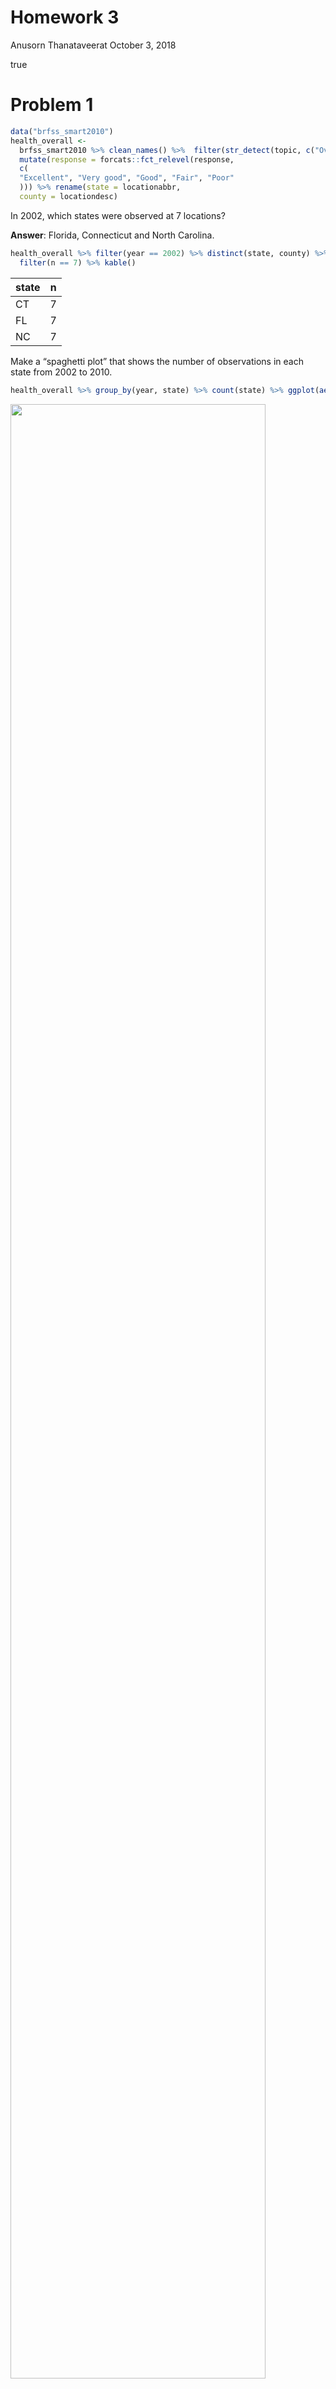 Homework 3
================
Anusorn Thanataveerat
October 3, 2018

true

Problem 1
=========

``` r
data("brfss_smart2010")
health_overall <-
  brfss_smart2010 %>% clean_names() %>%  filter(str_detect(topic, c("Overall Health"))) %>%
  mutate(response = forcats::fct_relevel(response,
  c(
  "Excellent", "Very good", "Good", "Fair", "Poor"
  ))) %>% rename(state = locationabbr,
  county = locationdesc)
```

In 2002, which states were observed at 7 locations?

**Answer**: Florida, Connecticut and North Carolina.

``` r
health_overall %>% filter(year == 2002) %>% distinct(state, county) %>% count(state) %>% 
  filter(n == 7) %>% kable()
```

| state |    n|
|:------|----:|
| CT    |    7|
| FL    |    7|
| NC    |    7|

Make a “spaghetti plot” that shows the number of observations in each state from 2002 to 2010.

``` r
health_overall %>% group_by(year, state) %>% count(state) %>% ggplot(aes(x = year, y = n, group = state)) + geom_line(aes(color = state)) + theme(legend.position = "none") + ylab('Count') + xlab('Year')
```

<img src="p8105_hw3_at2710_files/figure-markdown_github/spaghetti_plot-1.png" width="90%" />

**Answer**: There are a lot of observations from Florida in 2007 and 2010.

``` r
health_overall %>% group_by(year, state) %>% count(state) %>% ungroup() %>%  top_n(2)
```

    ## Selecting by n

    ## # A tibble: 2 x 3
    ##    year state     n
    ##   <int> <chr> <int>
    ## 1  2007 FL      220
    ## 2  2010 FL      205

Make a table showing, for the years 2002, 2006, and 2010, the mean and standard deviation of the proportion of “Excellent” responses across locations in NY State.

``` r
health_overall %>% filter(year %in% c(2002, 2006, 2010) &
                            state == 'NY' &
                            response == 'Excellent') %>% group_by(year) %>% summarize(mean_excellent = mean(data_value),
                            sd_excellent = sd(data_value)) %>% kable(digits = 1)
```

|  year|  mean\_excellent|  sd\_excellent|
|-----:|----------------:|--------------:|
|  2002|             24.0|            4.5|
|  2006|             22.5|            4.0|
|  2010|             22.7|            3.6|

**Answer**: The average proportion of respondents in New York claiming they are in excellent health is in a decline from year 2002 to 2010.

For each year and state, compute the average proportion in each response category (taking the average across locations in a state).

``` r
# health_overall %>% group_by(year, state, response) %>% summarise(mean_proportion = mean(data_value, na.rm = TRUE)) %>% kable(digits = 2)

health_overall %>% group_by(year, state, response) %>% summarise(mean_proportion = mean(data_value, na.rm = TRUE)) %>% spread(key = response, value = mean_proportion) %>% kable(digits = 2)
```

|  year| state |  Excellent|  Very good|   Good|   Fair|  Poor|
|-----:|:------|----------:|----------:|------:|------:|-----:|
|  2002| AK    |      27.90|      33.70|  23.80|   8.60|  5.90|
|  2002| AL    |      18.50|      30.90|  32.70|  12.10|  5.90|
|  2002| AR    |      24.10|      29.30|  29.90|  12.50|  4.20|
|  2002| AZ    |      24.10|      33.35|  29.40|   8.90|  4.25|
|  2002| CA    |      22.70|      29.80|  28.70|  14.30|  4.50|
|  2002| CO    |      23.07|      32.52|  30.30|  11.22|  2.92|
|  2002| CT    |      29.06|      33.81|  24.97|   8.73|  3.43|
|  2002| DC    |      29.30|      31.80|  28.10|   8.30|  2.40|
|  2002| DE    |      20.90|      34.20|  29.83|  11.07|  4.00|
|  2002| FL    |      25.74|      31.06|  28.94|   9.67|  4.53|
|  2002| GA    |      26.93|      37.30|  26.40|   6.37|  3.00|
|  2002| HI    |      19.57|      36.80|  32.02|   9.00|  2.62|
|  2002| IA    |      28.50|      34.40|  26.80|   7.80|  2.50|
|  2002| ID    |      25.15|      34.00|  28.60|   9.00|  3.25|
|  2002| IL    |      23.20|      36.37|  27.53|  10.03|  2.80|
|  2002| IN    |      19.75|      30.00|  33.40|  12.45|  4.35|
|  2002| KS    |      23.10|      39.07|  27.60|   7.80|  2.43|
|  2002| KY    |      19.80|      30.50|  35.80|   8.50|  5.50|
|  2002| LA    |      24.20|      30.83|  30.23|  10.17|  4.57|
|  2002| MA    |      26.61|      33.44|  25.82|  10.34|  3.80|
|  2002| MD    |      26.40|      35.73|  26.73|   8.65|  2.50|
|  2002| ME    |      23.80|      40.20|  25.05|   9.10|  1.85|
|  2002| MI    |      19.93|      36.42|  30.65|   9.25|  3.73|
|  2002| MN    |      24.15|      42.58|  23.95|   7.00|  2.40|
|  2002| MO    |      22.55|      32.80|  29.15|  11.60|  3.90|
|  2002| MS    |      20.00|      28.80|  32.40|  12.30|  6.70|
|  2002| NC    |      23.56|      34.30|  26.74|  11.11|  4.29|
|  2002| ND    |      20.40|      42.10|  27.60|   6.60|  3.30|
|  2002| NE    |      27.17|      36.50|  26.50|   7.57|  2.27|
|  2002| NH    |      27.36|      37.22|  23.66|   8.98|  2.76|
|  2002| NJ    |      24.82|      31.27|  30.25|  10.53|  3.12|
|  2002| NM    |      23.40|      34.20|  27.60|  11.20|  3.60|
|  2002| NV    |      19.85|      32.40|  31.65|  12.55|  3.50|
|  2002| NY    |      24.04|      30.64|  29.58|  11.62|  4.08|
|  2002| OH    |      19.23|      34.38|  31.02|  11.55|  3.83|
|  2002| OK    |      22.43|      35.00|  28.27|   9.77|  4.57|
|  2002| OR    |      21.30|      36.00|  29.57|  10.57|  2.60|
|  2002| PA    |      22.45|      34.54|  29.58|  10.04|  3.41|
|  2002| RI    |      25.15|      34.58|  28.00|   9.50|  2.77|
|  2002| SC    |      19.60|      27.70|  32.53|  14.63|  5.50|
|  2002| SD    |      23.45|      35.90|  29.25|   8.30|  3.10|
|  2002| TN    |      20.55|      29.80|  33.70|  11.30|  4.75|
|  2002| TX    |      19.25|      26.15|  34.15|  16.30|  4.15|
|  2002| UT    |      29.46|      33.22|  28.04|   6.78|  2.50|
|  2002| VT    |      27.87|      35.77|  25.93|   7.87|  2.60|
|  2002| WA    |      21.73|      35.92|  30.85|   8.90|  2.57|
|  2002| WI    |      21.10|      30.10|  32.70|  12.90|  3.30|
|  2002| WV    |      16.50|      32.40|  33.40|   9.50|  8.30|
|  2002| WY    |      25.50|      35.90|  25.80|   8.70|  4.00|
|  2003| AK    |      24.85|      34.85|  30.60|   6.75|  2.95|
|  2003| AL    |      19.50|      33.40|  30.60|  12.80|  3.70|
|  2003| AR    |      24.30|      32.40|  30.40|  10.10|  2.70|
|  2003| AZ    |      26.30|      33.15|  26.85|  10.55|  3.05|
|  2003| CA    |      22.00|      31.00|  29.30|  12.90|  4.80|
|  2003| CO    |      23.32|      35.45|  25.95|  12.12|  3.15|
|  2003| CT    |      29.18|      34.72|  24.38|   9.32|  2.46|
|  2003| DC    |      27.30|      35.50|  24.70|   9.00|  3.40|
|  2003| DE    |      21.53|      34.67|  28.83|  11.37|  3.63|
|  2003| GA    |      22.03|      35.43|  28.37|   9.40|  4.80|
|  2003| HI    |      23.50|      31.93|  32.40|  10.13|  2.00|
|  2003| IA    |      21.50|      39.70|  30.10|   5.40|  3.40|
|  2003| ID    |      25.90|      37.90|  24.45|   8.80|  3.00|
|  2003| IL    |      23.47|      32.63|  31.27|   9.80|  2.83|
|  2003| IN    |      18.50|      30.65|  32.75|  14.00|  4.10|
|  2003| KS    |      23.33|      39.60|  26.23|   7.83|  2.93|
|  2003| KY    |      23.50|      27.90|  32.60|  11.60|  4.50|
|  2003| LA    |      22.68|      32.30|  29.70|  11.68|  3.68|
|  2003| MA    |      25.34|      33.66|  28.21|   9.60|  3.21|
|  2003| MD    |      24.65|      34.43|  29.00|   8.68|  3.27|
|  2003| ME    |      24.45|      39.50|  26.25|   7.75|  2.10|
|  2003| MI    |      19.40|      34.95|  31.95|   9.55|  4.15|
|  2003| MN    |      24.17|      41.80|  23.30|   9.03|  1.73|
|  2003| MO    |      19.05|      35.95|  31.45|   9.75|  3.85|
|  2003| MS    |      23.40|      32.20|  28.80|  10.90|  4.60|
|  2003| NC    |      25.24|      32.58|  26.66|  12.10|  3.46|
|  2003| ND    |      24.80|      42.70|  24.10|   4.90|  3.40|
|  2003| NE    |      26.13|      38.53|  25.07|   7.57|  2.70|
|  2003| NH    |      28.08|      37.18|  24.08|   7.60|  3.06|
|  2003| NJ    |      23.64|      33.86|  28.12|  10.64|  3.76|
|  2003| NM    |      21.17|      29.20|  33.93|  11.27|  4.43|
|  2003| NV    |      22.75|      31.65|  30.30|  12.50|  2.85|
|  2003| NY    |      21.92|      32.33|  29.52|  12.63|  3.60|
|  2003| OH    |      20.82|      34.00|  29.80|  11.38|  4.03|
|  2003| OK    |      23.60|      31.53|  31.07|  10.33|  3.50|
|  2003| OR    |      24.20|      34.70|  28.00|   9.43|  3.67|
|  2003| PA    |      20.30|      34.50|  28.90|  13.05|  3.25|
|  2003| RI    |      26.65|      35.35|  25.80|   8.65|  3.60|
|  2003| SC    |      27.10|      33.10|  28.58|   7.52|  3.72|
|  2003| SD    |      22.65|      39.80|  26.80|   8.05|  2.70|
|  2003| TN    |      23.80|      33.10|  31.70|   6.70|  4.70|
|  2003| TX    |      20.45|      26.00|  33.85|  14.45|  5.30|
|  2003| UT    |      28.10|      35.70|  26.15|   7.90|  2.17|
|  2003| VT    |      25.97|      37.70|  26.33|   7.57|  2.43|
|  2003| WA    |      20.43|      35.11|  30.13|  10.48|  3.88|
|  2003| WI    |      22.40|      35.20|  26.70|  12.50|  3.20|
|  2003| WV    |      18.20|      35.40|  28.00|  12.00|  6.40|
|  2003| WY    |      22.20|      37.45|  29.40|   7.85|  3.15|
|  2004| AK    |      23.05|      36.80|  29.60|   7.00|  3.25|
|  2004| AL    |      20.00|      30.10|  33.00|  11.20|  5.30|
|  2004| AR    |      21.00|      34.50|  31.20|   9.70|  3.20|
|  2004| AZ    |      22.32|      31.45|  30.00|  11.20|  4.62|
|  2004| CA    |      18.10|      34.00|  29.00|  15.00|  3.50|
|  2004| CO    |      23.37|      34.38|  30.68|   8.62|  2.55|
|  2004| CT    |      26.27|      35.60|  27.27|   7.93|  2.52|
|  2004| DC    |      28.80|      34.00|  25.80|   7.50|  3.30|
|  2004| DE    |      19.43|      36.37|  30.20|  10.07|  3.60|
|  2004| FL    |      21.72|      30.74|  30.84|  11.66|  4.64|
|  2004| IA    |      22.00|      39.10|  27.00|   9.70|  1.80|
|  2004| ID    |      21.20|      36.53|  27.37|   9.63|  4.97|
|  2004| IL    |      24.40|      34.85|  27.25|   9.80|  3.50|
|  2004| IN    |      18.85|      29.50|  32.15|  14.80|  4.30|
|  2004| KS    |      19.52|      38.80|  28.18|   9.47|  3.70|
|  2004| KY    |      21.00|      35.10|  27.50|  12.20|  4.00|
|  2004| LA    |      20.66|      31.64|  29.49|  12.57|  5.27|
|  2004| MA    |      25.59|      35.56|  25.94|   9.36|  3.14|
|  2004| MD    |      25.13|      34.95|  27.83|   8.35|  3.43|
|  2004| ME    |      23.75|      36.90|  25.75|   9.40|  3.80|
|  2004| MI    |      20.07|      31.00|  34.00|  10.87|  3.70|
|  2004| MN    |      23.52|      37.35|  29.57|   7.15|  2.02|
|  2004| MO    |      20.57|      34.13|  29.87|   9.90|  5.07|
|  2004| MS    |      20.30|      32.00|  29.30|  13.00|  5.00|
|  2004| MT    |      20.10|      34.70|  33.00|   7.50|  4.50|
|  2004| NC    |      22.77|      32.12|  28.93|  11.47|  4.37|
|  2004| ND    |      23.80|      38.50|  31.00|   4.00|  2.20|
|  2004| NE    |      22.77|      37.25|  28.00|   8.30|  3.30|
|  2004| NH    |      27.38|      36.18|  25.56|   7.34|  3.18|
|  2004| NJ    |      22.95|      32.31|  29.59|  11.34|  3.32|
|  2004| NM    |      21.48|      30.70|  31.13|  11.63|  4.65|
|  2004| NV    |      20.90|      32.20|  28.90|  14.05|  3.60|
|  2004| NY    |      21.24|      28.70|  31.86|  13.30|  4.54|
|  2004| OH    |      21.05|      35.58|  29.10|  10.36|  3.51|
|  2004| OK    |      20.97|      35.13|  29.10|  10.03|  4.33|
|  2004| OR    |      22.10|      33.83|  31.57|   8.90|  3.30|
|  2004| PA    |      20.93|      33.67|  29.60|  12.00|  3.43|
|  2004| RI    |      24.02|      34.17|  27.73|  10.22|  3.42|
|  2004| SC    |      21.45|      34.02|  30.42|   9.88|  3.75|
|  2004| SD    |      24.85|      38.60|  25.30|   8.50|  2.45|
|  2004| TN    |      19.02|      31.12|  31.38|  11.25|  6.88|
|  2004| TX    |      19.03|      27.85|  32.23|  16.30|  4.15|
|  2004| UT    |      25.50|      35.60|  27.15|   8.83|  2.48|
|  2004| VT    |      23.75|      37.23|  26.30|   9.50|  2.83|
|  2004| WA    |      21.07|      34.45|  31.05|   9.68|  3.34|
|  2004| WI    |      18.70|      33.60|  33.00|  11.10|  3.20|
|  2004| WV    |      18.20|      32.50|  30.00|  15.00|  4.00|
|  2004| WY    |      22.15|      38.60|  27.05|   8.40|  3.40|
|  2005| AK    |      23.85|      33.90|  30.50|   7.35|  4.45|
|  2005| AL    |      16.20|      32.80|  34.30|  11.60|  5.00|
|  2005| AR    |      23.07|      32.70|  28.77|  11.60|  3.87|
|  2005| AZ    |      22.75|      28.25|  32.23|  12.45|  4.40|
|  2005| CA    |      23.50|      29.97|  30.17|  12.72|  3.63|
|  2005| CO    |      25.30|      35.63|  26.42|   9.62|  3.02|
|  2005| CT    |      24.20|      35.93|  27.53|   9.37|  2.97|
|  2005| DC    |      26.40|      34.60|  26.60|   9.10|  3.40|
|  2005| DE    |      20.27|      35.40|  30.20|  10.70|  3.43|
|  2005| FL    |      25.27|      29.90|  28.57|  11.32|  4.95|
|  2005| HI    |      20.90|      31.68|  32.98|  11.35|  3.10|
|  2005| IA    |      21.90|      39.10|  28.40|   8.80|  1.80|
|  2005| ID    |      20.56|      35.08|  30.24|  10.28|  3.84|
|  2005| IL    |      20.17|      35.53|  31.43|  10.30|  2.60|
|  2005| IN    |      20.05|      31.95|  30.05|  13.20|  4.70|
|  2005| KS    |      22.00|      33.80|  30.90|   9.43|  3.88|
|  2005| KY    |      20.00|      32.10|  30.60|  12.10|  5.20|
|  2005| LA    |      16.80|      33.70|  30.20|  15.00|  4.30|
|  2005| MA    |      24.48|      33.20|  28.59|  10.49|  3.31|
|  2005| MD    |      23.39|      36.51|  28.56|   8.30|  3.25|
|  2005| ME    |      24.00|      38.40|  23.70|  10.15|  3.75|
|  2005| MI    |      19.62|      36.07|  30.77|  10.38|  3.17|
|  2005| MN    |      22.45|      41.45|  25.60|   7.95|  2.50|
|  2005| MO    |      17.47|      32.47|  33.43|  13.00|  3.70|
|  2005| MS    |      17.50|      29.70|  33.40|  12.90|  6.50|
|  2005| MT    |      19.10|      35.90|  32.00|   8.50|  4.40|
|  2005| NC    |      20.71|      34.04|  28.91|  11.90|  4.41|
|  2005| ND    |      24.75|      39.30|  28.10|   6.15|  1.75|
|  2005| NE    |      22.17|      37.80|  28.48|   9.07|  2.52|
|  2005| NH    |      24.75|      38.22|  26.45|   7.55|  3.03|
|  2005| NJ    |      21.85|      33.75|  29.04|  11.61|  3.75|
|  2005| NM    |      21.52|      30.55|  32.73|  11.40|  3.80|
|  2005| NV    |      18.70|      33.70|  31.55|  12.65|  3.40|
|  2005| NY    |      21.69|      32.19|  29.69|  12.56|  3.88|
|  2005| OH    |      22.40|      36.17|  27.93|  10.37|  3.13|
|  2005| OK    |      18.34|      31.31|  32.29|  11.69|  6.38|
|  2005| OR    |      19.20|      34.13|  31.23|  11.24|  4.16|
|  2005| PA    |      21.01|      33.76|  31.15|   9.94|  4.11|
|  2005| RI    |      22.58|      37.38|  28.52|   8.55|  2.95|
|  2005| SC    |      21.65|      34.76|  29.16|   9.44|  4.99|
|  2005| SD    |      23.20|      37.90|  28.60|   7.65|  2.65|
|  2005| TN    |      21.65|      33.75|  29.70|  10.75|  4.20|
|  2005| TX    |      21.38|      28.57|  30.15|  15.17|  4.80|
|  2005| UT    |      22.60|      36.96|  27.90|   9.54|  2.94|
|  2005| VT    |      23.93|      38.12|  26.68|   8.78|  2.48|
|  2005| WA    |      19.76|      34.91|  30.49|  10.97|  3.88|
|  2005| WI    |      19.80|      33.90|  31.00|  12.00|  3.30|
|  2005| WV    |      11.50|      30.60|  35.90|  13.00|  9.00|
|  2005| WY    |      20.65|      36.45|  29.55|   9.85|  3.55|
|  2006| AL    |      23.20|      29.50|  29.50|  13.30|  4.40|
|  2006| AR    |      19.60|      34.97|  30.53|  11.47|  3.43|
|  2006| AZ    |      20.93|      30.12|  30.70|  13.43|  3.70|
|  2006| CA    |      21.20|      31.10|  29.74|  13.94|  4.06|
|  2006| CO    |      23.10|      37.82|  28.37|   8.10|  2.57|
|  2006| CT    |      25.87|      35.93|  27.28|   8.63|  2.30|
|  2006| DC    |      27.90|      33.60|  25.50|   9.30|  3.70|
|  2006| DE    |      20.43|      36.17|  30.63|   9.47|  3.33|
|  2006| FL    |      25.50|      29.37|  29.23|  11.86|  4.06|
|  2006| GA    |      25.30|      34.00|  30.40|   7.28|  3.00|
|  2006| HI    |      19.55|      29.30|  35.83|  11.55|  3.77|
|  2006| IA    |      22.80|      38.40|  27.80|   8.00|  3.00|
|  2006| ID    |      20.33|      34.20|  31.13|   9.97|  4.33|
|  2006| IL    |      22.23|      33.63|  29.70|  12.23|  2.23|
|  2006| IN    |      18.85|      30.35|  34.40|  12.35|  4.05|
|  2006| KS    |      19.18|      35.20|  30.90|  11.55|  3.20|
|  2006| KY    |      17.30|      33.80|  29.20|  13.30|  6.40|
|  2006| LA    |      23.24|      31.54|  29.16|  11.10|  4.92|
|  2006| MA    |      24.11|      36.02|  26.65|   9.68|  3.50|
|  2006| MD    |      24.67|      36.82|  26.66|   8.45|  3.37|
|  2006| ME    |      26.55|      35.55|  26.55|   8.80|  2.55|
|  2006| MI    |      18.63|      37.20|  29.63|  10.63|  3.87|
|  2006| MN    |      23.83|      39.50|  26.37|   8.00|  2.30|
|  2006| MO    |      17.60|      37.60|  29.70|  10.80|  4.30|
|  2006| MS    |      21.57|      33.83|  29.77|  10.70|  4.13|
|  2006| MT    |      22.15|      38.50|  26.27|   9.00|  4.08|
|  2006| NC    |      21.82|      32.66|  29.39|  11.47|  4.68|
|  2006| ND    |      24.10|      38.45|  27.40|   8.05|  2.00|
|  2006| NE    |      21.43|      35.80|  29.38|   9.55|  3.85|
|  2006| NH    |      27.40|      37.38|  24.47|   7.42|  3.33|
|  2006| NJ    |      22.70|      33.23|  28.85|  11.40|  3.82|
|  2006| NM    |      23.10|      28.38|  31.74|  11.58|  5.22|
|  2006| NV    |      20.10|      31.10|  31.20|  13.75|  3.85|
|  2006| NY    |      22.53|      31.28|  30.20|  13.07|  2.93|
|  2006| OH    |      21.24|      32.58|  31.02|  11.44|  3.07|
|  2006| OK    |      19.77|      33.17|  29.83|  11.83|  5.43|
|  2006| OR    |      23.85|      35.88|  27.27|   9.75|  3.27|
|  2006| PA    |      18.68|      33.75|  31.17|  11.53|  3.97|
|  2006| RI    |      23.65|      36.73|  27.55|   9.15|  2.88|
|  2006| SC    |      21.24|      35.19|  29.31|  10.09|  4.15|
|  2006| SD    |      20.80|      39.35|  29.55|   7.25|  3.05|
|  2006| TN    |      24.20|      28.20|  30.05|  11.75|  5.80|
|  2006| TX    |      23.70|      29.36|  30.14|  13.14|  3.69|
|  2006| UT    |      25.97|      35.13|  25.65|   9.85|  3.42|
|  2006| VT    |      23.82|      37.82|  27.48|   7.88|  2.98|
|  2006| WA    |      19.21|      33.56|  32.01|  11.79|  3.45|
|  2006| WI    |      18.90|      34.90|  32.60|  10.00|  3.70|
|  2006| WV    |      15.80|      36.60|  26.00|  13.00|  8.60|
|  2006| WY    |      20.10|      37.45|  29.20|   9.80|  3.45|
|  2007| AK    |      23.50|      38.10|  25.70|   7.20|  5.50|
|  2007| AL    |      18.65|      29.35|  29.40|  13.80|  6.65|
|  2007| AR    |      18.83|      35.50|  30.67|  11.03|  3.97|
|  2007| AZ    |      19.08|      29.23|  33.15|  13.02|  4.70|
|  2007| CA    |      24.46|      28.72|  30.56|  12.66|  3.56|
|  2007| CO    |      25.27|      36.88|  26.10|   9.36|  2.40|
|  2007| CT    |      25.13|      38.27|  24.87|   8.95|  2.75|
|  2007| DC    |      26.60|      34.10|  26.20|   9.50|  3.60|
|  2007| DE    |      19.07|      35.50|  31.50|  10.63|  3.33|
|  2007| FL    |      21.39|      30.77|  30.45|  12.07|  5.15|
|  2007| GA    |      24.88|      36.56|  27.94|   7.50|  3.14|
|  2007| HI    |      20.07|      30.57|  33.98|  12.15|  3.23|
|  2007| IA    |      18.00|      38.40|  31.60|   9.70|  2.30|
|  2007| ID    |      21.48|      32.67|  31.02|  11.85|  3.00|
|  2007| IL    |      21.60|      32.97|  31.30|  10.73|  3.37|
|  2007| IN    |      13.30|      36.05|  32.40|  13.35|  4.85|
|  2007| KS    |      19.35|      37.15|  31.02|   9.93|  2.55|
|  2007| KY    |      16.10|      34.30|  31.30|  12.90|  5.30|
|  2007| LA    |      19.60|      33.02|  31.14|  11.40|  4.82|
|  2007| MA    |      26.16|      35.65|  26.16|   9.02|  2.99|
|  2007| MD    |      23.53|      37.14|  26.57|   9.55|  3.24|
|  2007| ME    |      22.80|      36.94|  27.18|   9.76|  3.32|
|  2007| MI    |      17.43|      38.98|  29.18|  10.35|  4.10|
|  2007| MN    |      21.45|      42.60|  24.60|   8.53|  2.77|
|  2007| MO    |      21.23|      33.90|  28.67|  11.83|  4.37|
|  2007| MS    |      18.38|      35.50|  28.20|  12.40|  5.53|
|  2007| MT    |      21.40|      37.90|  26.10|  10.15|  4.45|
|  2007| NC    |      21.17|      31.33|  30.01|  12.05|  5.43|
|  2007| ND    |      21.25|      38.85|  29.95|   7.25|  2.70|
|  2007| NE    |      20.26|      35.50|  31.98|   9.48|  2.78|
|  2007| NH    |      23.44|      38.54|  25.80|   9.28|  2.94|
|  2007| NJ    |      22.29|      35.04|  27.31|  11.22|  4.15|
|  2007| NM    |      19.27|      29.97|  34.32|  12.33|  4.17|
|  2007| NV    |      18.30|      32.90|  32.45|  12.45|  3.90|
|  2007| NY    |      21.11|      34.41|  29.14|  11.56|  3.80|
|  2007| OH    |      18.94|      35.56|  29.69|  12.02|  3.76|
|  2007| OK    |      20.48|      33.30|  31.50|  10.57|  4.10|
|  2007| OR    |      23.40|      35.97|  28.93|   8.80|  2.90|
|  2007| PA    |      20.34|      34.50|  29.76|  11.39|  4.00|
|  2007| RI    |      21.95|      36.67|  26.55|  11.10|  3.70|
|  2007| SC    |      21.28|      36.03|  29.83|   9.15|  3.72|
|  2007| SD    |      23.05|      37.70|  29.00|   8.00|  2.30|
|  2007| TN    |      21.27|      33.48|  26.70|  11.20|  7.33|
|  2007| TX    |      21.70|      28.54|  31.38|  14.00|  4.37|
|  2007| UT    |      25.62|      37.24|  27.32|   7.38|  2.44|
|  2007| VA    |      26.27|      34.38|  28.02|   7.92|  3.42|
|  2007| VT    |      24.42|      38.95|  25.58|   7.90|  3.13|
|  2007| WA    |      20.72|      35.64|  30.14|  10.19|  3.30|
|  2007| WI    |      17.40|      40.70|  28.30|   9.90|  3.60|
|  2007| WV    |      15.70|      37.20|  29.20|  10.30|  7.60|
|  2007| WY    |      19.70|      34.47|  32.60|  10.07|  3.20|
|  2008| AK    |      20.60|      37.40|  29.60|   9.15|  3.20|
|  2008| AL    |      15.85|      30.80|  34.67|  13.68|  4.97|
|  2008| AR    |      19.67|      36.03|  31.23|   9.37|  3.77|
|  2008| AZ    |      18.86|      33.60|  30.60|  12.64|  4.28|
|  2008| CA    |      22.88|      30.32|  30.11|  12.75|  3.95|
|  2008| CO    |      24.49|      36.64|  27.17|   8.77|  2.92|
|  2008| CT    |      26.00|      36.25|  26.07|   8.57|  3.08|
|  2008| DC    |      26.50|      34.80|  24.80|  11.00|  2.80|
|  2008| DE    |      18.43|      36.07|  31.00|  10.67|  3.90|
|  2008| FL    |      27.35|      30.80|  27.12|  10.57|  4.12|
|  2008| GA    |      27.33|      36.67|  24.37|   8.17|  3.50|
|  2008| HI    |      21.18|      29.40|  34.20|  11.43|  3.80|
|  2008| IA    |      19.87|      38.07|  30.13|   9.00|  2.97|
|  2008| ID    |      22.80|      36.23|  26.23|  10.30|  4.40|
|  2008| IL    |      22.60|      36.45|  27.85|  10.95|  2.10|
|  2008| IN    |      17.45|      30.10|  34.95|  12.35|  5.15|
|  2008| KS    |      18.68|      37.02|  30.45|  10.95|  2.90|
|  2008| KY    |      20.40|      33.40|  31.00|  10.80|  4.50|
|  2008| LA    |      22.68|      29.66|  31.64|  11.36|  4.68|
|  2008| MA    |      24.57|      36.59|  26.84|   8.83|  3.19|
|  2008| MD    |      21.67|      37.62|  28.01|   9.71|  3.02|
|  2008| ME    |      21.82|      39.16|  27.74|   7.92|  3.42|
|  2008| MI    |      20.40|      36.75|  29.90|   9.10|  3.88|
|  2008| MN    |      23.32|      41.25|  25.75|   7.30|  2.38|
|  2008| MO    |      18.27|      34.47|  31.07|  11.47|  4.73|
|  2008| MS    |      20.00|      31.55|  34.50|  10.00|  4.00|
|  2008| MT    |      21.80|      35.47|  29.67|   9.50|  3.50|
|  2008| NC    |      21.66|      33.72|  29.21|  11.47|  3.93|
|  2008| ND    |      20.50|      38.57|  29.70|   8.43|  2.80|
|  2008| NE    |      19.30|      35.65|  32.04|   9.70|  3.31|
|  2008| NH    |      22.93|      38.77|  26.20|   8.88|  3.27|
|  2008| NJ    |      23.87|      32.68|  28.86|  10.95|  3.64|
|  2008| NM    |      20.58|      29.38|  33.00|  11.54|  5.48|
|  2008| NV    |      19.00|      30.35|  32.90|  13.60|  4.20|
|  2008| NY    |      22.79|      33.23|  29.60|  10.82|  3.52|
|  2008| OH    |      19.82|      36.02|  29.61|  10.86|  3.65|
|  2008| OK    |      20.53|      31.67|  31.53|  11.27|  4.97|
|  2008| OR    |      24.73|      37.13|  26.93|   8.50|  2.70|
|  2008| PA    |      19.57|      32.61|  30.85|  12.62|  4.30|
|  2008| RI    |      24.18|      38.36|  25.68|   9.36|  2.38|
|  2008| SC    |      21.49|      33.00|  31.06|   9.60|  4.97|
|  2008| SD    |      21.35|      40.80|  27.70|   7.25|  2.90|
|  2008| TN    |      22.70|      28.55|  32.30|  11.30|  5.15|
|  2008| TX    |      20.72|      29.87|  31.69|  12.96|  4.74|
|  2008| UT    |      26.92|      34.52|  27.72|   8.22|  2.62|
|  2008| VT    |      23.58|      38.68|  25.85|   9.15|  2.72|
|  2008| WA    |      20.46|      34.92|  29.64|  11.40|  3.58|
|  2008| WI    |      22.50|      34.20|  25.70|  13.70|  3.90|
|  2008| WV    |      17.80|      26.60|  30.40|  17.60|  7.70|
|  2008| WY    |      19.30|      35.36|  31.64|   9.74|  3.94|
|  2009| AK    |      23.20|      40.00|  28.20|   6.20|  2.40|
|  2009| AL    |      21.60|      29.75|  30.20|  13.75|  4.75|
|  2009| AR    |      23.33|      36.53|  24.93|  11.60|  3.63|
|  2009| AZ    |      21.97|      31.80|  31.27|  10.70|  4.33|
|  2009| CA    |      24.13|      31.06|  27.47|  13.36|  3.97|
|  2009| CO    |      24.65|      38.46|  25.94|   8.49|  2.45|
|  2009| CT    |      25.64|      38.10|  26.18|   7.58|  2.50|
|  2009| DC    |      28.00|      35.10|  24.80|   8.90|  3.10|
|  2009| DE    |      19.27|      37.87|  28.73|  11.13|  2.93|
|  2009| FL    |      22.57|      32.71|  29.84|  11.12|  3.76|
|  2009| GA    |      22.80|      35.48|  29.40|   9.80|  2.48|
|  2009| HI    |      20.60|      29.20|  35.92|  11.15|  3.08|
|  2009| IA    |      20.33|      39.03|  31.00|   7.70|  2.00|
|  2009| ID    |      20.10|      34.62|  30.20|  11.90|  3.20|
|  2009| IL    |      22.45|      36.75|  28.90|   8.90|  2.92|
|  2009| IN    |      17.77|      30.95|  33.00|  14.32|  3.98|
|  2009| KS    |      21.69|      37.83|  29.16|   8.50|  2.83|
|  2009| KY    |      18.00|      30.70|  32.10|  10.70|  8.40|
|  2009| LA    |      18.79|      33.00|  29.04|  14.15|  5.00|
|  2009| MA    |      26.28|      35.30|  26.21|   9.41|  2.80|
|  2009| MD    |      22.51|      36.59|  28.73|   8.66|  3.49|
|  2009| ME    |      23.06|      37.14|  28.00|   9.04|  2.76|
|  2009| MI    |      17.52|      39.00|  29.15|  10.65|  3.68|
|  2009| MN    |      24.88|      40.15|  25.55|   7.15|  2.30|
|  2009| MO    |      20.43|      36.37|  28.47|  11.00|  3.70|
|  2009| MS    |      16.46|      32.01|  31.07|  14.26|  6.20|
|  2009| MT    |      21.27|      34.90|  28.90|  11.25|  3.68|
|  2009| NC    |      20.69|      33.07|  30.93|  11.17|  4.13|
|  2009| ND    |      20.40|      40.50|  29.17|   7.27|  2.67|
|  2009| NE    |      18.60|      36.43|  31.24|  10.54|  3.22|
|  2009| NH    |      24.30|      37.26|  27.14|   8.76|  2.60|
|  2009| NJ    |      24.74|      33.64|  28.06|  10.37|  3.19|
|  2009| NM    |      21.01|      29.27|  33.69|  12.03|  3.97|
|  2009| NV    |      20.05|      35.55|  29.75|  10.75|  3.95|
|  2009| NY    |      23.32|      33.27|  30.20|   9.94|  3.27|
|  2009| OH    |      19.89|      33.17|  30.52|  12.22|  4.17|
|  2009| OK    |      20.70|      34.33|  29.85|  10.68|  4.50|
|  2009| OR    |      22.30|      42.10|  24.93|   8.10|  2.57|
|  2009| PA    |      18.07|      34.86|  30.89|  12.68|  3.49|
|  2009| RI    |      23.75|      37.27|  27.55|   8.28|  3.10|
|  2009| SC    |      20.93|      35.41|  29.90|   9.11|  4.66|
|  2009| SD    |      19.75|      38.00|  30.75|   9.45|  2.10|
|  2009| TN    |      22.52|      32.77|  27.35|  10.85|  6.52|
|  2009| TX    |      21.12|      32.12|  32.31|  11.29|  3.19|
|  2009| UT    |      26.46|      35.73|  27.91|   7.59|  2.33|
|  2009| VT    |      23.50|      37.47|  28.07|   8.47|  2.50|
|  2009| WA    |      20.72|      34.23|  30.65|  10.86|  3.48|
|  2009| WI    |      20.00|      33.10|  32.80|  10.30|  3.80|
|  2009| WV    |      13.40|      32.10|  28.80|  17.70|  8.10|
|  2009| WY    |      20.93|      37.10|  27.80|   9.70|  4.43|
|  2010| AL    |      18.43|      30.27|  32.70|  13.23|  5.37|
|  2010| AR    |      25.40|      32.73|  30.30|   8.50|  3.07|
|  2010| AZ    |      21.60|      33.00|  30.97|  10.00|  4.40|
|  2010| CA    |      23.88|      33.40|  26.82|  12.28|  3.64|
|  2010| CO    |      25.39|      39.14|  25.46|   7.69|  2.30|
|  2010| CT    |      24.24|      37.18|  27.32|   9.14|  2.08|
|  2010| DC    |      26.10|      36.90|  26.50|   8.20|  2.40|
|  2010| DE    |      20.30|      35.13|  30.17|  10.97|  3.50|
|  2010| FL    |      19.57|      32.51|  29.66|  12.61|  5.19|
|  2010| GA    |      23.10|      39.12|  27.02|   7.90|  2.90|
|  2010| HI    |      20.18|      30.85|  34.45|  11.10|  3.45|
|  2010| IA    |      21.90|      35.35|  33.55|   7.25|  1.95|
|  2010| ID    |      19.80|      36.38|  28.53|  10.73|  4.55|
|  2010| IL    |      21.35|      36.30|  28.65|  10.10|  3.65|
|  2010| IN    |      17.10|      31.30|  33.47|  12.13|  6.03|
|  2010| KS    |      19.23|      36.98|  29.00|  11.55|  3.25|
|  2010| KY    |      16.30|      34.30|  31.20|  11.60|  6.50|
|  2010| LA    |      18.36|      31.86|  30.16|  15.12|  4.44|
|  2010| MA    |      26.79|      36.02|  26.18|   7.91|  3.10|
|  2010| MD    |      22.20|      35.48|  29.71|   9.45|  3.18|
|  2010| ME    |      23.38|      36.78|  26.13|  10.17|  3.53|
|  2010| MI    |      19.88|      37.67|  29.80|   8.90|  3.75|
|  2010| MN    |      25.44|      38.72|  26.04|   7.42|  2.36|
|  2010| MO    |      17.53|      35.23|  32.03|  10.80|  4.37|
|  2010| MS    |      18.65|      27.50|  31.65|  16.15|  6.05|
|  2010| MT    |      20.63|      36.47|  29.47|   9.63|  3.80|
|  2010| NC    |      21.88|      34.42|  29.01|  10.43|  4.29|
|  2010| ND    |      20.03|      38.43|  29.67|   9.70|  2.13|
|  2010| NE    |      19.51|      35.61|  31.55|   9.79|  3.55|
|  2010| NH    |      21.88|      40.36|  27.00|   7.68|  3.14|
|  2010| NJ    |      24.07|      34.10|  28.13|  10.14|  3.55|
|  2010| NM    |      22.30|      29.10|  30.92|  12.97|  4.77|
|  2010| NV    |      21.30|      33.25|  29.10|  11.10|  5.30|
|  2010| NY    |      22.70|      34.13|  28.81|  10.97|  3.39|
|  2010| OH    |      18.90|      34.76|  30.86|  11.54|  3.95|
|  2010| OK    |      19.83|      33.23|  29.57|  11.50|  5.90|
|  2010| OR    |      20.65|      38.80|  26.38|   9.65|  4.50|
|  2010| PA    |      21.04|      33.86|  29.81|  11.00|  4.26|
|  2010| RI    |      24.42|      37.82|  27.36|   7.88|  2.54|
|  2010| SC    |      19.51|      36.07|  29.36|  10.90|  4.47|
|  2010| SD    |      18.10|      42.30|  30.35|   7.20|  2.05|
|  2010| TN    |      17.50|      34.84|  30.50|  11.32|  5.86|
|  2010| TX    |      19.52|      29.91|  32.99|  12.13|  5.24|
|  2010| UT    |      27.77|      32.98|  28.72|   7.47|  3.07|
|  2010| VT    |      23.53|      39.50|  26.15|   7.63|  3.15|
|  2010| WA    |      19.72|      34.89|  31.10|  10.73|  3.57|
|  2010| WI    |      21.50|      32.30|  28.50|  13.90|  3.80|
|  2010| WV    |      16.80|      27.10|  33.80|  15.00|  7.40|
|  2010| WY    |      20.95|      33.45|  30.90|  10.40|  4.25|

Make a five-panel plot that shows, for each response category separately, the distribution of these state-level averages over time.

``` r
health_overall %>% group_by(year, state, response) %>% summarise(mean_proportion = mean(data_value, na.rm = TRUE)) %>% ggplot(aes(x = year, y = mean_proportion, color = state)) + geom_line() + 
  facet_wrap(. ~ response) + theme(legend.position = "none")
```

<img src="p8105_hw3_at2710_files/figure-markdown_github/unnamed-chunk-3-1.png" width="90%" />

**Answer**: The majority of respondents give themselves a very good health and it has been consistent across the years and those rated themselves with poor health are the minority in every state and throughout the years 2002 to 2010.

Problem 2
=========

**Answer**: The original dataset consists of 1384617 observations and 15 variables with details on the items customers buy on instacart website, including the time of the purchase and the duration from the last purchase at the store. The data is gathered from 131209 unique customers and the type of products with the highest purchase volume is produce (29.55% of the total volume). Among the produce category, here are the top 5 best selling items.

``` r
instacart %>% filter(department == 'produce') %>% count(product_name) %>% top_n(5) %>% kable()
```

    ## Selecting by n

| product\_name          |      n|
|:-----------------------|------:|
| Bag of Organic Bananas |  15480|
| Banana                 |  18726|
| Large Lemon            |   8135|
| Organic Baby Spinach   |   9784|
| Organic Strawberries   |  10894|

The average number of items in each purchase is 10.6. We further look into what time of day customers usually place their order. And surprisingly, the orders mostly come in during 10am to 3pm, so people spend their working hours on buying groceries online!

``` r
instacart %>% group_by(order_id) %>% count(order_hour_of_day) %>% ggplot(aes(order_hour_of_day)) + geom_histogram(binwidth = 0.4) + xlab('Hour of the day')
```

<img src="p8105_hw3_at2710_files/figure-markdown_github/unnamed-chunk-4-1.png" width="90%" />

How many aisles are there, and which aisles are the most items ordered from?

**Answer**: There are 134 aisles and with aisle 83 having 150609 items ordered from. ps. Aisle 83 is fresh vegetables so it makes sense that people would buy from this aise the most often given the short shelf life.

Make a plot that shows the number of items ordered in each aisle. Order aisles sensibly, and organize your plot so others can read it.

``` r
plot1 <-
  instacart %>% filter(aisle_id < 70) %>%  ggplot(aes(aisle_id)) + geom_histogram(binwidth = 0.9) + coord_flip() + xlab('Aisle ID') + scale_x_continuous(breaks =
  seq(0, 69, 5))
  plot2 <-
  instacart %>% filter(aisle_id >= 70) %>%  ggplot(aes(aisle_id)) + geom_histogram(binwidth = 0.9) + coord_flip() + xlab('') + scale_x_continuous(breaks =
  seq(70, 134, 5))
  plot1 + plot2
```

<img src="p8105_hw3_at2710_files/figure-markdown_github/unnamed-chunk-5-1.png" width="90%" />

**Answer**: From the plot, we can see there are 4 aisles with the item counts exceed 50,000 units.(see table below). Again, these perishables have short shelf life and require more frequent re-orderings.

``` r
instacart %>% count(aisle) %>% filter(n > 50000) %>% kable()
```

| aisle                      |       n|
|:---------------------------|-------:|
| fresh fruits               |  150473|
| fresh vegetables           |  150609|
| packaged vegetables fruits |   78493|
| yogurt                     |   55240|

Make a table showing the most popular item aisles “baking ingredients”, “dog food care”, and “packaged vegetables fruits”

``` r
instacart %>% filter(aisle %in% c("baking ingredients", "dog food care", "packaged vegetables fruits")) %>% group_by(aisle) %>%  count(product_name) %>% top_n(1) %>% kable()
```

    ## Selecting by n

| aisle                      | product\_name                                 |     n|
|:---------------------------|:----------------------------------------------|-----:|
| baking ingredients         | Light Brown Sugar                             |   499|
| dog food care              | Snack Sticks Chicken & Rice Recipe Dog Treats |    30|
| packaged vegetables fruits | Organic Baby Spinach                          |  9784|

Make a table showing the mean hour of the day at which Pink Lady Apples and Coffee Ice Cream are ordered on each day of the week; format this table for human readers (i.e. produce a 2 x 7 table).

``` r
instacart %>% filter(product_name %in% c('Pink Lady Apples', 'Coffee Ice Cream')) %>% group_by(product_name, order_dow) %>% summarise(mean_hour = round(mean(order_hour_of_day),1)) %>% spread(key = order_dow, value = mean_hour) %>% kable() 
```

| product\_name    |     0|     1|     2|     3|     4|     5|     6|
|:-----------------|-----:|-----:|-----:|-----:|-----:|-----:|-----:|
| Coffee Ice Cream |  13.8|  14.3|  15.4|  15.3|  15.2|  12.3|  13.8|
| Pink Lady Apples |  13.4|  11.4|  11.7|  14.2|  11.6|  12.8|  11.9|

**Answer** On most days of the week, people tend to purchase pink lady apples around noon while the coffee ice cream is usually ordered a little later, around early afternoon. ps. I was trying to find what each number of the variable 'order\_dow' represents what day but couldn't find credible data dictionary (see link attached) <https://gist.github.com/jeremystan/c3b39d947d9b88b3ccff3147dbcf6c6b>

Problem 3
=========

This problem uses the NY NOAA data. DO NOT include this dataset in your local data directory; instead, load the data from the p8105.datasets package (it’s called ny\_noaa).

**Answer**: This is the weather data, with 2595176 observations, which consists of daily information on precipition, snow and temperature from various locations. It's in a long format and hasn't been tidied since there are rows with no information on the weather. Thus we removed those observations with no data (72278 rows) and ended up with the final dataset with 2522898 observations. The data comes from 747 unique weather stations in NY from year 1981 to 2010. There are a lot of missing data observed in the dataset particularly the tmax and tmin (42%). Another variable with dubious input is snow given there is one record, dated 2005-06-15, that shows the amount of snow in negative (-0.511811).

For snowfall, what are the most commonly observed values? Why?

**Answer**: It's 0 since snow doesn't fall all year round, just during the winter season.

Make a two-panel plot showing the average temperature in January and in July in each station across years. Is there any observable / interpretable structure? Any outliers?

``` r
cleaned_dat %>% group_by(month, year, id) %>% summarise(tmax_avg = mean(tmax, na.rm = TRUE),
  tmin_avg = mean(tmin, na.rm = TRUE)) %>% filter(month %in% c(1, 7)) %>% mutate(month_name = month.name[month]) %>% gather(key = max_min, value = temp, tmax_avg:tmin_avg) %>% ggplot(aes(x = year, y = temp, color = max_min)) + geom_jitter() +  facet_grid(. ~ month_name) + ylab('Temperature') + xlab('Year') + scale_color_manual(
  name = "",
  labels = c("Average Max",
  "Average Min"),
  values = c('tmax_avg' = 'red', 'tmin_avg' = 'blue')
  )
```

<img src="p8105_hw3_at2710_files/figure-markdown_github/unnamed-chunk-9-1.png" width="90%" />

Make a two-panel plot showing (i) tmax vs tmin for the full dataset (note that a scatterplot may not be the best option); and (ii) make a plot showing the distribution of snowfall values greater than 0 and less than 100 separately by year.

``` r
plot_a <- cleaned_dat %>% filter(!is.na(tmax) & !is.na(tmin)) %>% gather(key = max_min, value = temp, tmax:tmin) %>% ggplot(aes(x = date, y = temp, color = max_min)) + geom_smooth() + ylab('Temperature') + xlab('Date') + ggtitle('Daily Max and Min temperature (F)') + scale_color_manual(
  name = "",
  labels = c("Max temp.",
  "Min temp."),
  values = c('tmax' = 'red', 'tmin' = 'blue')
  )
plot_b <- cleaned_dat %>% filter(snow > 0 & snow < 100/25.4) %>% ggplot(aes(x = snow, fill = as.character(year))) +
  geom_density(alpha = .15, show.legend = FALSE) + 
  viridis::scale_fill_viridis(discrete = TRUE) + labs(x = 'Snow (in inches)', y = 'Density', title = 'Distribution of snowfall values greater than 0 and less than 4 inches by year') + theme_light()
#Create plot
plot_a + plot_b + plot_layout(ncol = 1, heights = c(1, 2))
```

    ## `geom_smooth()` using method = 'gam' and formula 'y ~ s(x, bs = "cs")'

<img src="p8105_hw3_at2710_files/figure-markdown_github/unnamed-chunk-10-1.png" width="90%" />
